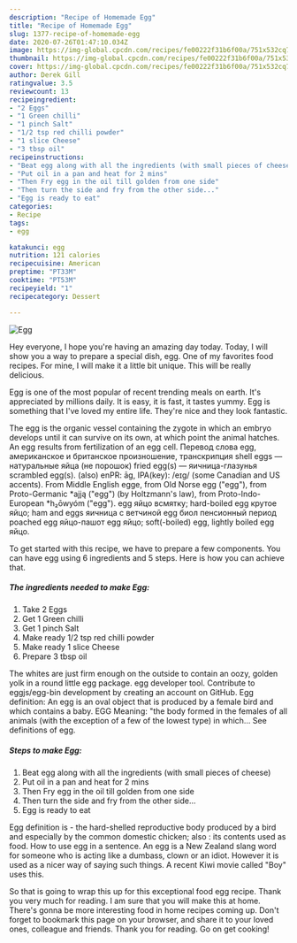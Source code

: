 ```yaml
---
description: "Recipe of Homemade Egg"
title: "Recipe of Homemade Egg"
slug: 1377-recipe-of-homemade-egg
date: 2020-07-26T01:47:10.034Z
image: https://img-global.cpcdn.com/recipes/fe00222f31b6f00a/751x532cq70/egg-recipe-main-photo.jpg
thumbnail: https://img-global.cpcdn.com/recipes/fe00222f31b6f00a/751x532cq70/egg-recipe-main-photo.jpg
cover: https://img-global.cpcdn.com/recipes/fe00222f31b6f00a/751x532cq70/egg-recipe-main-photo.jpg
author: Derek Gill
ratingvalue: 3.5
reviewcount: 13
recipeingredient:
- "2 Eggs"
- "1 Green chilli"
- "1 pinch Salt"
- "1/2 tsp red chilli powder"
- "1 slice Cheese"
- "3 tbsp oil"
recipeinstructions:
- "Beat egg along with all the ingredients (with small pieces of cheese)"
- "Put oil in a pan and heat for 2 mins"
- "Then Fry egg in the oil till golden from one side"
- "Then turn the side and fry from the other side..."
- "Egg is ready to eat"
categories:
- Recipe
tags:
- egg

katakunci: egg 
nutrition: 121 calories
recipecuisine: American
preptime: "PT33M"
cooktime: "PT53M"
recipeyield: "1"
recipecategory: Dessert

---
```



![Egg](https://img-global.cpcdn.com/recipes/fe00222f31b6f00a/751x532cq70/egg-recipe-main-photo.jpg)

Hey everyone, I hope you're having an amazing day today. Today, I will show you a way to prepare a special dish, egg. One of my favorites food recipes. For mine, I will make it a little bit unique. This will be really delicious.

Egg is one of the most popular of recent trending meals on earth. It's appreciated by millions daily. It is easy, it is fast, it tastes yummy. Egg is something that I've loved my entire life. They're nice and they look fantastic.

The egg is the organic vessel containing the zygote in which an embryo develops until it can survive on its own, at which point the animal hatches. An egg results from fertilization of an egg cell. Перевод слова egg, американское и британское произношение, транскрипция shell eggs — натуральные яйца (не порошок) fried egg(s) — яичница-глазунья scrambled egg(s). (also) enPR: āg, IPA(key): /eɪɡ/ (some Canadian and US accents). From Middle English egge, from Old Norse egg (&#34;egg&#34;), from Proto-Germanic *ajją (&#34;egg&#34;) (by Holtzmann&#39;s law), from Proto-Indo-European *h₂ōwyóm (&#34;egg&#34;). egg яйцо всмятку; hard-boiled egg крутое яйцо; ham and eggs яичница с ветчиной egg биол пенсионный период poached egg яйцо-пашот egg яйцо; soft(-boiled) egg, lightly boiled egg яйцо.


To get started with this recipe, we have to prepare a few components. You can have egg using 6 ingredients and 5 steps. Here is how you can achieve that.

<!--inarticleads1-->

##### The ingredients needed to make Egg:

1. Take 2 Eggs
1. Get 1 Green chilli
1. Get 1 pinch Salt
1. Make ready 1/2 tsp red chilli powder
1. Make ready 1 slice Cheese
1. Prepare 3 tbsp oil


The whites are just firm enough on the outside to contain an oozy, golden yolk in a round little egg package. egg developer tool. Contribute to eggjs/egg-bin development by creating an account on GitHub. Egg definition: An egg is an oval object that is produced by a female bird and which contains a baby. EGG Meaning: &#34;the body formed in the females of all animals (with the exception of a few of the lowest type) in which… See definitions of egg. 

<!--inarticleads2-->

##### Steps to make Egg:

1. Beat egg along with all the ingredients (with small pieces of cheese)
1. Put oil in a pan and heat for 2 mins
1. Then Fry egg in the oil till golden from one side
1. Then turn the side and fry from the other side...
1. Egg is ready to eat


Egg definition is - the hard-shelled reproductive body produced by a bird and especially by the common domestic chicken; also : its contents used as food. How to use egg in a sentence. An egg is a New Zealand slang word for someone who is acting like a dumbass, clown or an idiot. However it is used as a nicer way of saying such things. A recent Kiwi movie called &#34;Boy&#34; uses this. 

So that is going to wrap this up for this exceptional food egg recipe. Thank you very much for reading. I am sure that you will make this at home. There's gonna be more interesting food in home recipes coming up. Don't forget to bookmark this page on your browser, and share it to your loved ones, colleague and friends. Thank you for reading. Go on get cooking!
